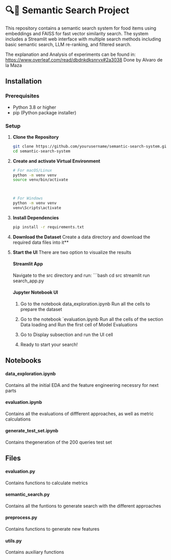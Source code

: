 # 🔍🛒 Semantic Search Project

This repository contains a semantic search system for food items using embeddings and FAISS for fast vector similarity search. The system includes a Streamlit web interface with multiple search methods including basic semantic search, LLM re-ranking, and filtered search.

The explanation and Analysis of experiments can be found in:
https://www.overleaf.com/read/dbdnkdksnrvx#2a3038
Done by Alvaro de la Maza


## Installation

### Prerequisites
- Python 3.8 or higher
- pip (Python package installer)

### Setup

1. **Clone the Repository**  
   ```bash
   git clone https://github.com/yourusername/semantic-search-system.git
   cd semantic-search-system

2. **Create and activate Virtual Environment**

   
   ```bash
   # For macOS/Linux
   python -m venv venv
   source venv/bin/activate

  
   
   # For Windows
   python -m venv venv
   venv\Scripts\activate

3. **Install Dependencies**
   ```bash
   pip install -r requirements.txt

4. **Download the Dataset**
   Create a data directory and download the required data files into it**

5. **Start the UI**
    There are two option to visualize the results
         
      #### Streamlit App
      Navigate to the src directory and run:
         ```bash
         cd src
         streamlit run search_app.py
      #### Jupyter Notebook UI
      1. Go to the notebook data_exploration.ipynb
         Run all the cells to prepare the dataset

      2. Go to the notebook `evaluation.ipynb
         Run all the cells of the section Data loading and Run the first cell of Model Evaluations

      3. Go to Display subsection and run the UI cell

      4. Ready to start your search!


## Notebooks

   #### data_exploration.ipynb 
   Contains all the initial EDA and the feature engineering necessry for next parts
   #### evaluation.ipynb 
   Contains all the evaluations of diffferent approaches, as well as metric calculations
   #### generate_test_set.ipynb 
   Contains thegeneration of the 200 queries test set

## Files
   #### evaluation.py 
   Contains functions to calculate metrics
   #### semantic_search.py 
   Contains all the funtions to generate search with the different approaches
   #### preprocess.py 
   Contains functions to generate new features
   #### utils.py 
   Contains auxiliary functions 

